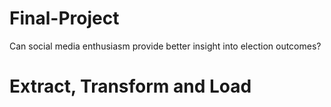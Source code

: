 # Final-Project
Can social media enthusiasm provide better insight into election outcomes?

# Extract, Transform and Load
